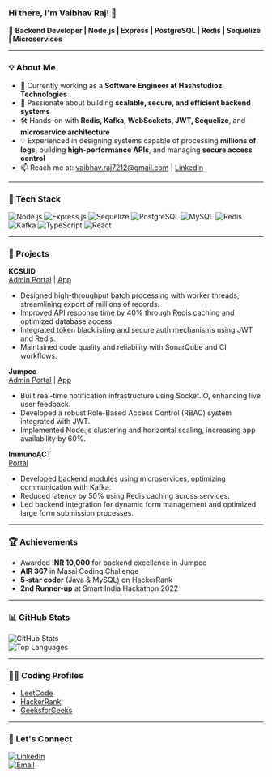 ### Hi there, I'm Vaibhav Raj! 👋

🚀 **Backend Developer | Node.js | Express | PostgreSQL | Redis | Sequelize | Microservices**

---

### 💡 About Me
- 🔭 Currently working as a **Software Engineer at Hashstudioz Technologies**  
- 🧠 Passionate about building **scalable, secure, and efficient backend systems**  
- 🛠️ Hands-on with **Redis, Kafka, WebSockets, JWT, Sequelize**, and **microservice architecture**  
- 💡 Experienced in designing systems capable of processing **millions of logs**, building **high-performance APIs**, and managing **secure access control**  
- 📫 Reach me at: [vaibhav.raj7212@gmail.com](mailto:vaibhav.raj7212@gmail.com) | [LinkedIn](https://www.linkedin.com/in/vaibhavjst4uu)

---

### 🚀 Tech Stack
![Node.js](https://img.shields.io/badge/Node.js-339933?style=flat&logo=nodedotjs&logoColor=white) 
![Express.js](https://img.shields.io/badge/Express.js-000000?style=flat&logo=express&logoColor=white)
![Sequelize](https://img.shields.io/badge/Sequelize-52B0E7?style=flat&logo=sequelize&logoColor=white)
![PostgreSQL](https://img.shields.io/badge/PostgreSQL-336791?style=flat&logo=postgresql&logoColor=white)
![MySQL](https://img.shields.io/badge/MySQL-4479A1?style=flat&logo=mysql&logoColor=white)
![Redis](https://img.shields.io/badge/Redis-DC382D?style=flat&logo=redis&logoColor=white)
![Kafka](https://img.shields.io/badge/Kafka-231F20?style=flat&logo=apachekafka&logoColor=white)
![TypeScript](https://img.shields.io/badge/TypeScript-3178C6?style=flat&logo=typescript&logoColor=white)
![React](https://img.shields.io/badge/React-61DAFB?style=flat&logo=react&logoColor=black)

---

### 📌 Projects

**KCSUID**  
[Admin Portal](https://dev.kcsuid.hashstudioz.com/admin/login) | [App](https://dev.kcsuid.hashstudioz.com/)  
- Designed high-throughput batch processing with worker threads, streamlining export of millions of records.
- Improved API response time by 40% through Redis caching and optimized database access.
- Integrated token blacklisting and secure auth mechanisms using JWT and Redis.
- Maintained code quality and reliability with SonarQube and CI workflows.

**Jumpcc**  
[Admin Portal](http://18.209.192.96/auth/login) | [App](https://play.google.com/store/apps/details?id=com.jumpccc.jumpvalues)  
- Built real-time notification infrastructure using Socket.IO, enhancing live user feedback.
- Developed a robust Role-Based Access Control (RBAC) system integrated with JWT.
- Implemented Node.js clustering and horizontal scaling, increasing app availability by 60%.

**ImmunoACT**  
[Portal](https://cdm.immunoact.com/login)  
- Developed backend modules using microservices, optimizing communication with Kafka.
- Reduced latency by 50% using Redis caching across services.
- Led backend integration for dynamic form management and optimized large form submission processes.

---

### 🏆 Achievements
- Awarded **INR 10,000** for backend excellence in Jumpcc  
- **AIR 367** in Masai Coding Challenge  
- **5-star coder** (Java & MySQL) on HackerRank  
- **2nd Runner-up** at Smart India Hackathon 2022

---

### 📊 GitHub Stats
![GitHub Stats](https://github-readme-stats.vercel.app/api?username=vaibhavjst4uu&show_icons=true&theme=radical)  
![Top Languages](https://github-readme-stats.vercel.app/api/top-langs/?username=vaibhavjst4uu&layout=compact&theme=radical)

---

### 🧑‍💻 Coding Profiles
- [LeetCode](https://leetcode.com/u/vaibhavjst4uu/)  
- [HackerRank](https://www.hackerrank.com/profile/vaibhavjst4uu)  
- [GeeksforGeeks](https://www.geeksforgeeks.org/user/vaibhavjst4uu)

---

### 🎯 Let's Connect
[![LinkedIn](https://img.shields.io/badge/LinkedIn-0A66C2?style=flat&logo=linkedin&logoColor=white)](https://www.linkedin.com/in/vaibhavjst4uu)  
[![Email](https://img.shields.io/badge/Email-D14836?style=flat&logo=gmail&logoColor=white)](mailto:vaibhav.raj7212@gmail.com)

